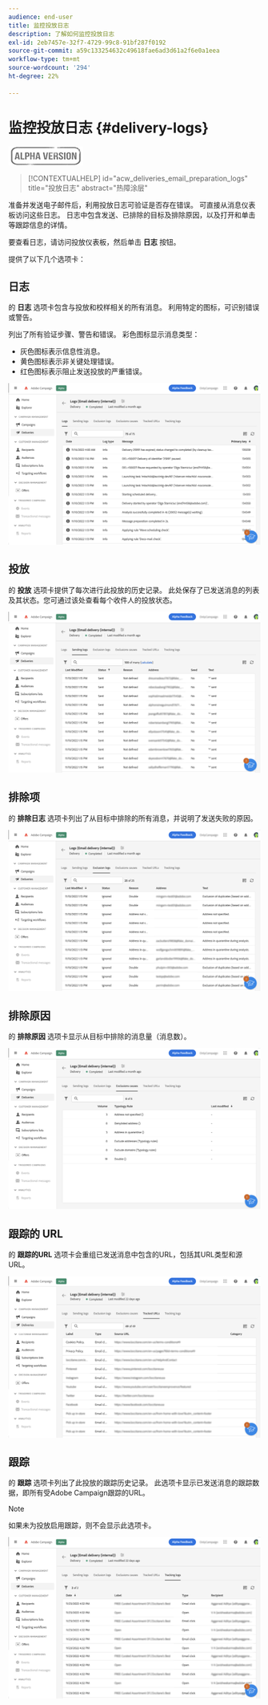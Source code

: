 ```yaml
---
audience: end-user
title: 监控投放日志
description: 了解如何监控投放日志
exl-id: 2eb7457e-32f7-4729-99c8-91bf287f0192
source-git-commit: a59c133254632c49618fae6ad3d61a2f6e0a1eea
workflow-type: tm+mt
source-wordcount: '294'
ht-degree: 22%

---
```


# 监控投放日志 {#delivery-logs}

![](../assets/do-not-localize/badge.png)

>[!CONTEXTUALHELP]
>id="acw_deliveries_email_preparation_logs"
>title="投放日志"
>abstract="热障涂层"

准备并发送电子邮件后，利用投放日志可验证是否存在错误。 可直接从消息仪表板访问这些日志。 日志中包含发送、已排除的目标及排除原因，以及打开和单击等跟踪信息的详情。

要查看日志，请访问投放仪表板，然后单击 **日志** 按钮。

提供了以下几个选项卡：

## 日志

的 **日志** 选项卡包含与投放和校样相关的所有消息。 利用特定的图标，可识别错误或警告。

列出了所有验证步骤、警告和错误。 彩色图标显示消息类型：

* 灰色图标表示信息性消息。
* 黄色图标表示非关键处理错误。
* 红色图标表示阻止发送投放的严重错误。

![](assets/logs.png)

## 投放

的 **投放** 选项卡提供了每次进行此投放的历史记录。 此处保存了已发送消息的列表及其状态。您可通过该处查看每个收件人的投放状态。

![](assets/logs2.png)

## 排除项

的 **排除日志** 选项卡列出了从目标中排除的所有消息，并说明了发送失败的原因。

![](assets/logs3.png)

## 排除原因

的 **排除原因** 选项卡显示从目标中排除的消息量（消息数）。

![](assets/logs4.png)

## 跟踪的 URL

的 **跟踪的URL** 选项卡会重组已发送消息中包含的URL，包括其URL类型和源URL。

![](assets/logs5.png)

## 跟踪

的 **跟踪** 选项卡列出了此投放的跟踪历史记录。 此选项卡显示已发送消息的跟踪数据，即所有受Adobe Campaign跟踪的URL。

>[!NOTE]
>
>如果未为投放启用跟踪，则不会显示此选项卡。

![](assets/logs6.png)

